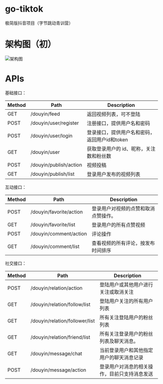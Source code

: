 # go-tiktok
极简版抖音项目（字节跳动青训营）

# 架构图（初）
![架构图](https://s3.bmp.ovh/imgs/2023/04/08/6a933c18484b4744.jpg)

# APIs
基础接口：

| Method | Path | Description               |
| :----- | ---- |---------------------------|
| GET    | /douyin/feed | 返回视频列表，可不登陆               |
| POST   | /douyin/user/register | 注册接口，提供用户名和密码             |
| POST   | /douyin/user/login | 登录接口，提供用户名和密码，返回用户id和token |
| GET   | /douyin/user | 获取登录用户的 id、昵称，关注数和粉丝数     |
| POST   | /douyin/publish/action | 视频投稿                      |
| GET   | /douyin/publish/list | 登录用户发布的视频列表               |

互动接口：

| Method | Path                 | Description |
| :----- |----------------------| ----------- |
| POST | /douyin/favorite/action | 登录用户对视频的点赞和取消点赞操作。 |
| GET | /douyin/favorite/list | 登录用户的所有点赞视频 |
| POST | /douyin/comment/action | 评论操作 |
| GET | /douyin/comment/list | 查看视频的所有评论，按发布时间排序 |

社交接口：

| Method | Path                        | Description            |
| :----- |-----------------------------|------------------------|
| POST | /douyin/relation/action     | 登陆用户或其他用户进行关注或取消关注     |
| GET | /douyin/relation/follow/list | 登陆用户关注的所有用户列表          |
| GET | /douyin/relation/follower/list | 所有关注登陆用户的粉丝列表          |
| GET | /douyin/relation/friend/list | 所有关注登录用户的粉丝列表及聊天消息。    |
| GET | /douyin/message/chat        | 当前登录用户和其他指定用户的聊天消息记录   |
| POST | /douyin/message/action      | 登录用户对消息的相关操作，目前只支持消息发送 |



